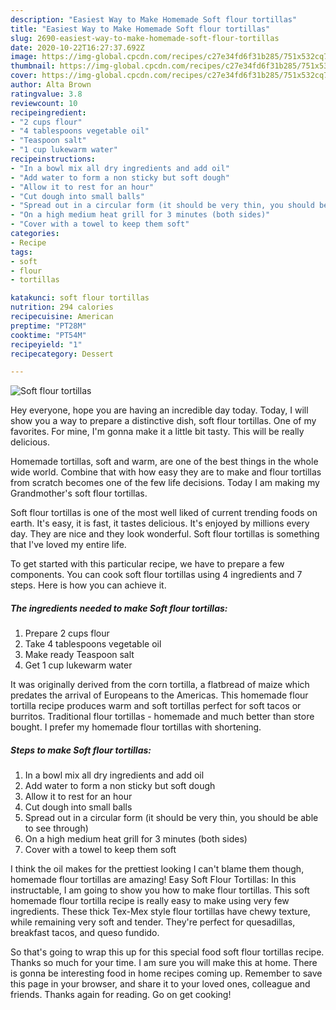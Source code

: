 ```yaml
---
description: "Easiest Way to Make Homemade Soft flour tortillas"
title: "Easiest Way to Make Homemade Soft flour tortillas"
slug: 2690-easiest-way-to-make-homemade-soft-flour-tortillas
date: 2020-10-22T16:27:37.692Z
image: https://img-global.cpcdn.com/recipes/c27e34fd6f31b285/751x532cq70/soft-flour-tortillas-recipe-main-photo.jpg
thumbnail: https://img-global.cpcdn.com/recipes/c27e34fd6f31b285/751x532cq70/soft-flour-tortillas-recipe-main-photo.jpg
cover: https://img-global.cpcdn.com/recipes/c27e34fd6f31b285/751x532cq70/soft-flour-tortillas-recipe-main-photo.jpg
author: Alta Brown
ratingvalue: 3.8
reviewcount: 10
recipeingredient:
- "2 cups flour"
- "4 tablespoons vegetable oil"
- "Teaspoon salt"
- "1 cup lukewarm water"
recipeinstructions:
- "In a bowl mix all dry ingredients and add oil"
- "Add water to form a non sticky but soft dough"
- "Allow it to rest for an hour"
- "Cut dough into small balls"
- "Spread out in a circular form (it should be very thin, you should be able to see through)"
- "On a high medium heat grill for 3 minutes (both sides)"
- "Cover with a towel to keep them soft"
categories:
- Recipe
tags:
- soft
- flour
- tortillas

katakunci: soft flour tortillas 
nutrition: 294 calories
recipecuisine: American
preptime: "PT28M"
cooktime: "PT54M"
recipeyield: "1"
recipecategory: Dessert

---
```



![Soft flour tortillas](https://img-global.cpcdn.com/recipes/c27e34fd6f31b285/751x532cq70/soft-flour-tortillas-recipe-main-photo.jpg)

Hey everyone, hope you are having an incredible day today. Today, I will show you a way to prepare a distinctive dish, soft flour tortillas. One of my favorites. For mine, I'm gonna make it a little bit tasty. This will be really delicious.

Homemade tortillas, soft and warm, are one of the best things in the whole wide world. Combine that with how easy they are to make and flour tortillas from scratch becomes one of the few life decisions. Today I am making my Grandmother&#39;s soft flour tortillas.

Soft flour tortillas is one of the most well liked of current trending foods on earth. It's easy, it is fast, it tastes delicious. It's enjoyed by millions every day. They are nice and they look wonderful. Soft flour tortillas is something that I've loved my entire life.


To get started with this particular recipe, we have to prepare a few components. You can cook soft flour tortillas using 4 ingredients and 7 steps. Here is how you can achieve it.

<!--inarticleads1-->

##### The ingredients needed to make Soft flour tortillas:

1. Prepare 2 cups flour
1. Take 4 tablespoons vegetable oil
1. Make ready Teaspoon salt
1. Get 1 cup lukewarm water


It was originally derived from the corn tortilla, a flatbread of maize which predates the arrival of Europeans to the Americas. This homemade flour tortilla recipe produces warm and soft tortillas perfect for soft tacos or burritos. Traditional flour tortillas - homemade and much better than store bought. I prefer my homemade flour tortillas with shortening. 

<!--inarticleads2-->

##### Steps to make Soft flour tortillas:

1. In a bowl mix all dry ingredients and add oil
1. Add water to form a non sticky but soft dough
1. Allow it to rest for an hour
1. Cut dough into small balls
1. Spread out in a circular form (it should be very thin, you should be able to see through)
1. On a high medium heat grill for 3 minutes (both sides)
1. Cover with a towel to keep them soft


I think the oil makes for the prettiest looking I can&#39;t blame them though, homemade flour tortillas are amazing! Easy Soft Flour Tortillas: In this instructable, I am going to show you how to make flour tortillas. This soft homemade flour tortilla recipe is really easy to make using very few ingredients. These thick Tex-Mex style flour tortillas have chewy texture, while remaining very soft and tender. They&#39;re perfect for quesadillas, breakfast tacos, and queso fundido. 

So that's going to wrap this up for this special food soft flour tortillas recipe. Thanks so much for your time. I am sure you will make this at home. There is gonna be interesting food in home recipes coming up. Remember to save this page in your browser, and share it to your loved ones, colleague and friends. Thanks again for reading. Go on get cooking!
